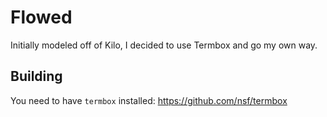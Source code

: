 # Flowed

Initially modeled off of Kilo, I decided to use Termbox and go my own way.

## Building
You need to have `termbox` installed: https://github.com/nsf/termbox
